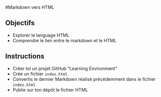 #Markdown vers HTML

## Objectifs

- Explorer le language HTML
- Comprendre le lien entre le markdown et le HTML

## Instructions

- Créer toi un projet GitHub "Learning Environment"
- Crée un fichier `index.html`
- Convertis le dernier Markdown réalisé précédemment dans le fichier `index.html`
- Publie sur ton dépôt le fichier HTML
